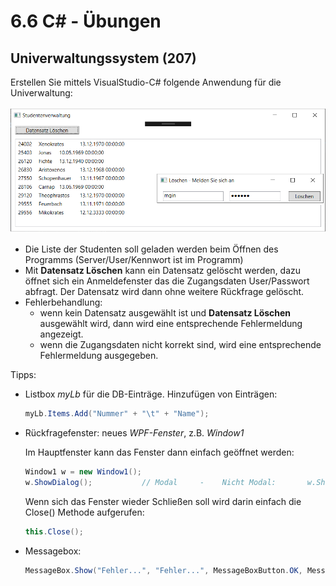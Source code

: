 # 6.6 C# - Übungen

## Univerwaltungssystem (207)

Erstellen Sie mittels VisualStudio-C# folgende Anwendung für die Univerwaltung:

![Uni-Verwaltung](software-entwicklung/Db/bilder/csharp_univerw.png)

- Die Liste der Studenten soll geladen werden beim Öffnen des Programms (Server/User/Kennwort ist im Programm)
- Mit **Datensatz Löschen** kann ein Datensatz gelöscht werden, dazu öffnet sich ein Anmeldefenster das die Zugangsdaten User/Passwort abfragt. Der Datensatz wird dann ohne weitere Rückfrage gelöscht.
- Fehlerbehandlung:
  - wenn kein Datensatz ausgewählt ist und **Datensatz Löschen** ausgewählt wird, dann  wird eine entsprechende Fehlermeldung angezeigt.
  - wenn die Zugangsdaten nicht korrekt sind, wird eine entsprechende Fehlermeldung ausgegeben.

Tipps:

- Listbox *myLb* für die DB-Einträge. Hinzufügen von Einträgen:

  ```c#
  myLb.Items.Add("Nummer" + "\t" + "Name");
  ```

- Rückfragefenster: neues *WPF-Fenster*, z.B. *Window1*

  Im Hauptfenster kann das Fenster dann einfach geöffnet werden:

  ```c#
  Window1 w = new Window1();
  w.ShowDialog();			// Modal     -    Nicht Modal:       w.Show()
  ```

  Wenn sich das Fenster wieder Schließen soll wird darin einfach die Close() Methode aufgerufen:

  ```c#
  this.Close();
  ```

- Messagebox: 

  ```c#
  MessageBox.Show("Fehler...", "Fehler...", MessageBoxButton.OK, MessageBoxImage.Error);
  ```
